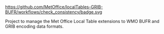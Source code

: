 https://github.com/MetOffice/localTables-GRIB-BUFR/workflows/check_consistency/badge.svg

Project to manage the Met Office Local Table extensions to WMO BUFR and GRIB encoding data formats.